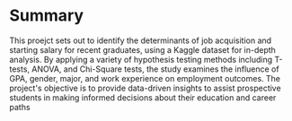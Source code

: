 # Summary

This proejct sets out to identify the determinants of job acquisition and starting salary for recent graduates, using a Kaggle dataset for in-depth analysis. By applying a variety of hypothesis testing methods including T-tests, ANOVA, and Chi-Square tests, the study examines the influence of GPA, gender, major, and work experience on employment outcomes. The project's objective is to provide data-driven insights to assist prospective students in making informed decisions about their education and career paths
